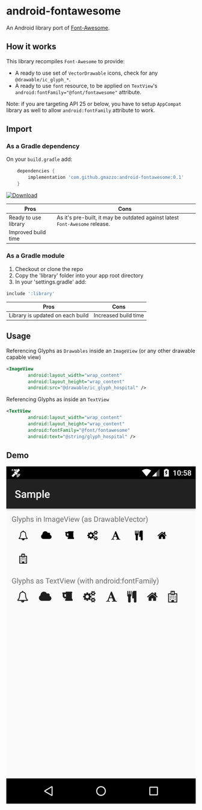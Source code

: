 # android-fontawesome
An Android library port of [Font-Awesome](https://github.com/FortAwesome/Font-Awesome).

## How it works
This library recompiles `Font-Awesome` to provide:
- A ready to use set of `VectorDrawable` icons, check for any `@drawable/ic_glyph_*`.
- A ready to use `font` resource, to be applied on `TextView`'s `android:fontFamily="@font/fontawesome"` attribute.

Note: if you are targeting API 25 or below, you have to setup `AppCompat` library as well to allow `android:fontFamily` attribute to work.

## Import
### As a Gradle dependency
On your `build.gradle` add:
```groovy
    dependencies {
        implementation 'com.github.gmazzo:android-fontawesome:0.1'
    }
```
[ ![Download](https://api.bintray.com/packages/gmazzo/maven/android-fontawesome/images/download.svg) ](https://bintray.com/gmazzo/maven/android-fontawesome/_latestVersion)

Pros|Cons
----|----
Ready to use library|As it's pre-built, it may be outdated against latest `Font-Awesome` release.
Improved build time|

### As a Gradle module
1. Checkout or clone the repo
2. Copy the 'library' folder into your app root directory
3. In your 'settings.gradle' add:
```groovy
include ':library'
```

Pros|Cons
----|----
Library is updated on each build|Increased build time

## Usage
Referencing Glyphs as `Drawables` inside an `ImageView` (or any other drawable capable view)
```xml
<ImageView
        android:layout_width="wrap_content"
        android:layout_height="wrap_content"
        android:src="@drawable/ic_glyph_hospital" />
```

Referencing Glyphs as inside an `TextView`
```xml
<TextView
        android:layout_width="wrap_content"
        android:layout_height="wrap_content"
        android:fontFamily="@font/fontawesome"
        android:text="@string/glyph_hospital" />
```

## Demo
![Screenshot](sample/screenshot.png)
